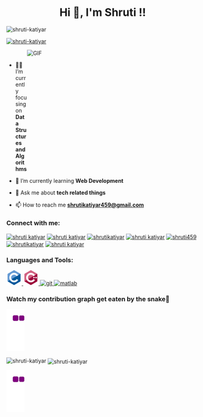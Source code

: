 
<h1 align="center">Hi 👋, I'm Shruti !! </h1>
<p align="left"> <img src="https://komarev.com/ghpvc/?username=shruti-katiyar&label=Profile%20views&color=0e75b6&style=flat" alt="shruti-katiyar" /> </p>

<p align="left"> <a href="https://github.com/ryo-ma/github-profile-trophy"><img src="https://github-profile-trophy.vercel.app/?username=shruti-katiyar" alt="shruti-katiyar" /></a> </p>
<img align="right" alt="GIF" src="https://github.com/arsentieva/arsentieva/blob/main/code.gif?raw=true" width="450" height="320" />
<p align="left"> <a href="https://twitter.com/" target="blank"><img src="https://img.shields.io/twitter/follow/?logo=twitter&style=for-the-badge" alt="" /></a> </p>


- 👨‍💻 I’m currently focusing on **Data Structures and Algorithms**
- 🌱 I’m currently learning **Web Development**

- 💬 Ask me about **tech related things**

- 📫 How to reach me **shrutikatiyar459@gmail.com**

<h3 align="left">Connect with me:</h3>
<p align="left">
<a href="https://linkedin.com/in/shruti katiyar" target="blank"><img align="center" src="https://raw.githubusercontent.com/rahuldkjain/github-profile-readme-generator/master/src/images/icons/Social/linked-in-alt.svg" alt="shruti katiyar" height="30" width="40" /></a>
<a href="https://fb.com/shruti katiyar" target="blank"><img align="center" src="https://raw.githubusercontent.com/rahuldkjain/github-profile-readme-generator/master/src/images/icons/Social/facebook.svg" alt="shruti katiyar" height="30" width="40" /></a>
<a href="https://www.codechef.com/users/shrutikatiyar" target="blank"><img align="center" src="https://cdn.jsdelivr.net/npm/simple-icons@3.1.0/icons/codechef.svg" alt="shrutikatiyar" height="30" width="40" /></a>
<a href="https://www.hackerrank.com/shruti katiyar" target="blank"><img align="center" src="https://raw.githubusercontent.com/rahuldkjain/github-profile-readme-generator/master/src/images/icons/Social/hackerrank.svg" alt="shruti katiyar" height="30" width="40" /></a>
<a href="https://codeforces.com/profile/shruti459" target="blank"><img align="center" src="https://cdn.jsdelivr.net/npm/simple-icons@3.0.1/icons/codeforces.svg" alt="shruti459" height="30" width="40" /></a>
<a href="https://www.leetcode.com/shrutikatiyar" target="blank"><img align="center" src="https://raw.githubusercontent.com/rahuldkjain/github-profile-readme-generator/master/src/images/icons/Social/leet-code.svg" alt="shrutikatiyar" height="30" width="40" /></a>
<a href="https://auth.geeksforgeeks.org/user/shruti katiyar" target="blank"><img align="center" src="https://raw.githubusercontent.com/rahuldkjain/github-profile-readme-generator/master/src/images/icons/Social/geeks-for-geeks.svg" alt="shruti katiyar" height="30" width="40" /></a>
</p>

<h3 align="left">Languages and Tools:</h3>
<p align="left"> <a href="https://www.cprogramming.com/" target="_blank"> <img src="https://raw.githubusercontent.com/devicons/devicon/master/icons/c/c-original.svg" alt="c" width="40" height="40"/> </a> <a href="https://www.w3schools.com/cpp/" target="_blank"> <img src="https://raw.githubusercontent.com/devicons/devicon/master/icons/cplusplus/cplusplus-original.svg" alt="cplusplus" width="40" height="40"/> </a> <a href="https://git-scm.com/" target="_blank"> <img src="https://www.vectorlogo.zone/logos/git-scm/git-scm-icon.svg" alt="git" width="40" height="40"/> </a> <a href="https://www.mathworks.com/" target="_blank"> <img src="https://upload.wikimedia.org/wikipedia/commons/2/21/Matlab_Logo.png" alt="matlab" width="40" height="40"/> </a> </p>
<h3 align="left">Watch my contribution graph get eaten by the snake🐍</h3>


![snake gif](https://github.com/Shruti-Katiyar/Shruti-Katiyar/blob/output/github-contribution-grid-snake.gif)



<p><img align="left" src="https://github-readme-stats.vercel.app/api/top-langs?username=shruti-katiyar&show_icons=true&locale=en&layout=compact" alt="shruti-katiyar" /></p>

<p>&nbsp;<img align="center" src="https://github-readme-stats.vercel.app/api?username=shruti-katiyar&show_icons=true&locale=en" alt="shruti-katiyar" /></p>




![snake gif](https://github.com/Shruti-Katiyar/Shruti-Katiyar/blob/output/github-contribution-grid-snake.gif)




